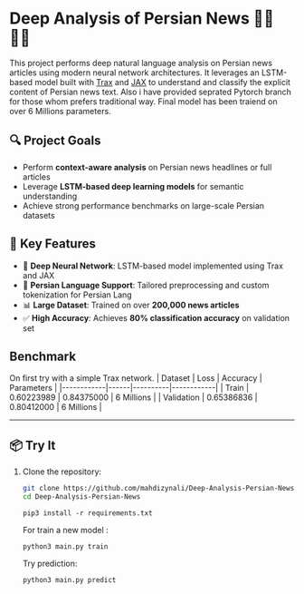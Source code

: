 # Deep Analysis of Persian News 📰🧠🇮🇷

This project performs deep natural language analysis on Persian news articles using modern neural network architectures. It leverages an LSTM-based model built with [Trax](https://github.com/google/trax) and [JAX](https://github.com/google/jax) to understand and classify the explicit content of Persian news text. Also i have provided seprated Pytorch branch for those whom prefers traditional way. Final model has been traiend on over 6 Millions parameters.

## 🔍 Project Goals

- Perform **context-aware analysis** on Persian news headlines or full articles
- Leverage **LSTM-based deep learning models** for semantic understanding
- Achieve strong performance benchmarks on large-scale Persian datasets

## 🚀 Key Features

- 🧠 **Deep Neural Network**: LSTM-based model implemented using Trax and JAX
- 📰 **Persian Language Support**: Tailored preprocessing and custom tokenization for Persian Lang
- 📊 **Large Dataset**: Trained on over **200,000 news articles**
- ✅ **High Accuracy**: Achieves **80% classification accuracy** on validation set

## Benchmark
On first try with a simple Trax network.
| Dataset    | Loss | Accuracy | Parameters |
|------------|------|----------|------------|
| Train      | 0.60223989   | 0.84375000  | 6 Millions |
| Validation | 0.65386836   | 0.80412000  | 6 Millions |

---

## 📦 Try It

1. Clone the repository:
   ```bash
   git clone https://github.com/mahdizynali/Deep-Analysis-Persian-News.git
   cd Deep-Analysis-Persian-News
   ```
   ```
   pip3 install -r requirements.txt
   ```
   For train a new model :
   ```
   python3 main.py train
   ```
   Try prediction:
   ```
   python3 main.py predict
   ```
